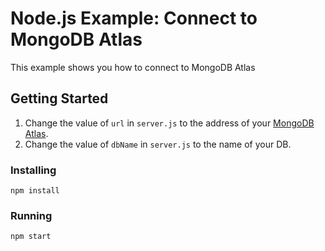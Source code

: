 # Node.js Example: Connect to MongoDB Atlas
This example shows you how to connect to MongoDB Atlas

## Getting Started
1. Change the value of `url` in `server.js` to the address of your [MongoDB Atlas](http://clould.mongodb.com).
2. Change the value of `dbName` in `server.js` to the name of your DB.
### Installing
```
npm install
```
### Running
```
npm start
```
